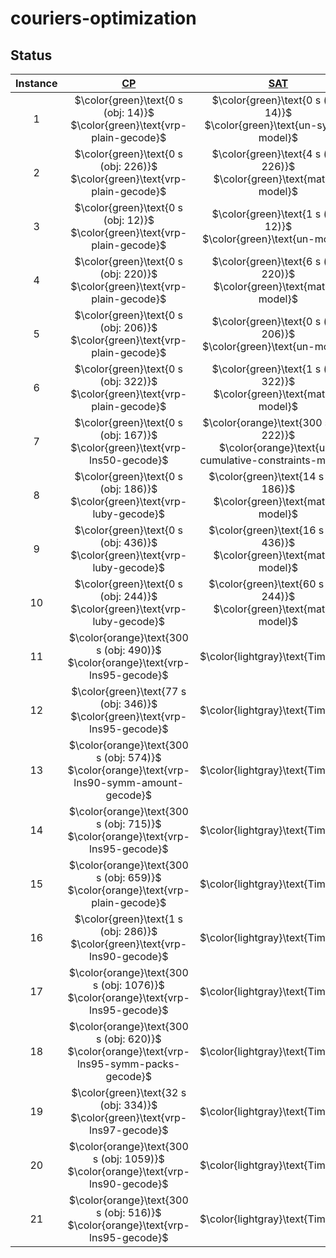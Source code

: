 # couriers-optimization


## Status
<!-- Do NOT remove the comments below -->
<!-- begin-status -->
| Instance | [CP](./method-statuses/cp-status.md) | [SAT](./method-statuses/sat-status.md) | [SMT](./method-statuses/smt-status.md) | [MIP](./method-statuses/mip-status.md) |
|:-:| :---:|:---:|:---:|:---:|
| $1$ | $\color{green}\text{0 s (obj: 14)}$</br>$\color{green}\text{vrp-plain-gecode}$ | $\color{green}\text{0 s (obj: 14)}$</br>$\color{green}\text{un-symm-model}$ | $\color{green}\text{0 s (obj: 14)}$</br>$\color{green}\text{twosolver}$ | $\color{green}\text{0 s (obj: 14)}$</br>$\color{green}\text{initial-model-scip}$ | 
| $2$ | $\color{green}\text{0 s (obj: 226)}$</br>$\color{green}\text{vrp-plain-gecode}$ | $\color{green}\text{4 s (obj: 226)}$</br>$\color{green}\text{matrix-model}$ | $\color{green}\text{0 s (obj: 226)}$</br>$\color{green}\text{twosolver-impl}$ | $\color{green}\text{0 s (obj: 226)}$</br>$\color{green}\text{initial-model-highs}$ | 
| $3$ | $\color{green}\text{0 s (obj: 12)}$</br>$\color{green}\text{vrp-plain-gecode}$ | $\color{green}\text{1 s (obj: 12)}$</br>$\color{green}\text{un-model}$ | $\color{green}\text{0 s (obj: 12)}$</br>$\color{green}\text{twosolver}$ | $\color{green}\text{0 s (obj: 12)}$</br>$\color{green}\text{initial-model-scip}$ | 
| $4$ | $\color{green}\text{0 s (obj: 220)}$</br>$\color{green}\text{vrp-plain-gecode}$ | $\color{green}\text{6 s (obj: 220)}$</br>$\color{green}\text{matrix-model}$ | $\color{green}\text{0 s (obj: 220)}$</br>$\color{green}\text{local-search}$ | $\color{green}\text{0 s (obj: 220)}$</br>$\color{green}\text{initial-model-highs}$ | 
| $5$ | $\color{green}\text{0 s (obj: 206)}$</br>$\color{green}\text{vrp-plain-gecode}$ | $\color{green}\text{0 s (obj: 206)}$</br>$\color{green}\text{un-model}$ | $\color{green}\text{0 s (obj: 206)}$</br>$\color{green}\text{twosolver}$ | $\color{green}\text{0 s (obj: 206)}$</br>$\color{green}\text{initial-model-scip}$ | 
| $6$ | $\color{green}\text{0 s (obj: 322)}$</br>$\color{green}\text{vrp-plain-gecode}$ | $\color{green}\text{1 s (obj: 322)}$</br>$\color{green}\text{matrix-model}$ | $\color{green}\text{0 s (obj: 322)}$</br>$\color{green}\text{twosolver-impl}$ | $\color{green}\text{0 s (obj: 322)}$</br>$\color{green}\text{initial-model-scip}$ | 
| $7$ | $\color{green}\text{0 s (obj: 167)}$</br>$\color{green}\text{vrp-lns50-gecode}$ | $\color{orange}\text{300 s (obj: 222)}$</br>$\color{orange}\text{un-cumulative-constraints-model}$ | $\color{green}\text{6 s (obj: 167)}$</br>$\color{green}\text{local-search}$ | $\color{green}\text{2 s (obj: 167)}$</br>$\color{green}\text{initial-model-highs}$ | 
| $8$ | $\color{green}\text{0 s (obj: 186)}$</br>$\color{green}\text{vrp-luby-gecode}$ | $\color{green}\text{14 s (obj: 186)}$</br>$\color{green}\text{matrix-model}$ | $\color{green}\text{0 s (obj: 186)}$</br>$\color{green}\text{twosolver-impl}$ | $\color{green}\text{0 s (obj: 186)}$</br>$\color{green}\text{initial-model-highs}$ | 
| $9$ | $\color{green}\text{0 s (obj: 436)}$</br>$\color{green}\text{vrp-luby-gecode}$ | $\color{green}\text{16 s (obj: 436)}$</br>$\color{green}\text{matrix-model}$ | $\color{green}\text{0 s (obj: 436)}$</br>$\color{green}\text{twosolver-impl}$ | $\color{green}\text{0 s (obj: 436)}$</br>$\color{green}\text{initial-model-highs}$ | 
| $10$ | $\color{green}\text{0 s (obj: 244)}$</br>$\color{green}\text{vrp-luby-gecode}$ | $\color{green}\text{60 s (obj: 244)}$</br>$\color{green}\text{matrix-model}$ | $\color{green}\text{0 s (obj: 244)}$</br>$\color{green}\text{local-search}$ | $\color{green}\text{1 s (obj: 244)}$</br>$\color{green}\text{initial-model-highs}$ | 
| $11$ | $\color{orange}\text{300 s (obj: 490)}$</br>$\color{orange}\text{vrp-lns95-gecode}$ | $\color{lightgray}\text{Timeout}$ | $\color{orange}\text{300 s (obj: 547)}$</br>$\color{orange}\text{local-search}$ | $\color{lightgray}\text{Timeout}$ | 
| $12$ | $\color{green}\text{77 s (obj: 346)}$</br>$\color{green}\text{vrp-lns95-gecode}$ | $\color{lightgray}\text{Timeout}$ | $\color{orange}\text{300 s (obj: 435)}$</br>$\color{orange}\text{local-search}$ | $\color{lightgray}\text{Timeout}$ | 
| $13$ | $\color{orange}\text{300 s (obj: 574)}$</br>$\color{orange}\text{vrp-lns90-symm-amount-gecode}$ | $\color{lightgray}\text{Timeout}$ | $\color{orange}\text{300 s (obj: 632)}$</br>$\color{orange}\text{local-search}$ | $\color{orange}\text{300 s (obj: 526)}$</br>$\color{orange}\text{symmetry-model-scip}$ | 
| $14$ | $\color{orange}\text{300 s (obj: 715)}$</br>$\color{orange}\text{vrp-lns95-gecode}$ | $\color{lightgray}\text{Timeout}$ | $\color{orange}\text{300 s (obj: 1177)}$</br>$\color{orange}\text{local-search}$ | $\color{lightgray}\text{Timeout}$ | 
| $15$ | $\color{orange}\text{300 s (obj: 659)}$</br>$\color{orange}\text{vrp-plain-gecode}$ | $\color{lightgray}\text{Timeout}$ | $\color{orange}\text{300 s (obj: 1140)}$</br>$\color{orange}\text{local-search}$ | $\color{lightgray}\text{Timeout}$ | 
| $16$ | $\color{green}\text{1 s (obj: 286)}$</br>$\color{green}\text{vrp-lns90-gecode}$ | $\color{lightgray}\text{Timeout}$ | $\color{orange}\text{300 s (obj: 303)}$</br>$\color{orange}\text{local-search}$ | $\color{green}\text{127 s (obj: 286)}$</br>$\color{green}\text{initial-model-highs}$ | 
| $17$ | $\color{orange}\text{300 s (obj: 1076)}$</br>$\color{orange}\text{vrp-lns95-gecode}$ | $\color{lightgray}\text{Timeout}$ | $\color{orange}\text{300 s (obj: 1525)}$</br>$\color{orange}\text{local-search}$ | $\color{lightgray}\text{Timeout}$ | 
| $18$ | $\color{orange}\text{300 s (obj: 620)}$</br>$\color{orange}\text{vrp-lns95-symm-packs-gecode}$ | $\color{lightgray}\text{Timeout}$ | $\color{orange}\text{300 s (obj: 917)}$</br>$\color{orange}\text{local-search}$ | $\color{lightgray}\text{Timeout}$ | 
| $19$ | $\color{green}\text{32 s (obj: 334)}$</br>$\color{green}\text{vrp-lns97-gecode}$ | $\color{lightgray}\text{Timeout}$ | $\color{orange}\text{300 s (obj: 398)}$</br>$\color{orange}\text{local-search}$ | $\color{lightgray}\text{Timeout}$ | 
| $20$ | $\color{orange}\text{300 s (obj: 1059)}$</br>$\color{orange}\text{vrp-lns90-gecode}$ | $\color{lightgray}\text{Timeout}$ | $\color{orange}\text{300 s (obj: 1378)}$</br>$\color{orange}\text{local-search}$ | $\color{lightgray}\text{Timeout}$ | 
| $21$ | $\color{orange}\text{300 s (obj: 516)}$</br>$\color{orange}\text{vrp-lns95-gecode}$ | $\color{lightgray}\text{Timeout}$ | $\color{orange}\text{300 s (obj: 648)}$</br>$\color{orange}\text{local-search}$ | $\color{lightgray}\text{Timeout}$ | 

<!-- end-status -->
